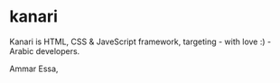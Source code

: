 kanari
======
Kanari is HTML, CSS & JaveScript framework, targeting - with love :) - Arabic developers.


Ammar Essa,
